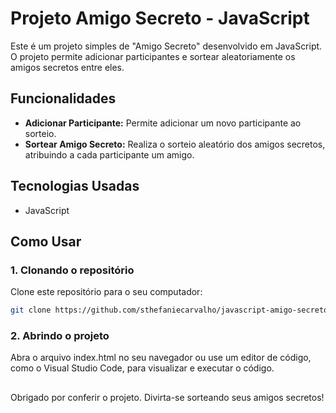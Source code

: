 # Projeto Amigo Secreto - JavaScript

Este é um projeto simples de "Amigo Secreto" desenvolvido em JavaScript. O projeto permite adicionar participantes e sortear aleatoriamente os amigos secretos entre eles.

## Funcionalidades

- **Adicionar Participante:** Permite adicionar um novo participante ao sorteio.
- **Sortear Amigo Secreto:** Realiza o sorteio aleatório dos amigos secretos, atribuindo a cada participante um amigo.

## Tecnologias Usadas

- JavaScript 

## Como Usar

### 1. Clonando o repositório

Clone este repositório para o seu computador:

```bash
git clone https://github.com/sthefaniecarvalho/javascript-amigo-secreto.git
```

### 2. Abrindo o projeto

Abra o arquivo index.html no seu navegador ou use um editor de código, como o Visual Studio Code, para visualizar e executar o código.

##

Obrigado por conferir o projeto. Divirta-se sorteando seus amigos secretos!
